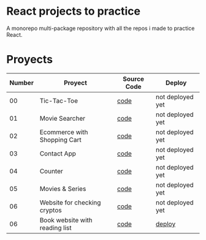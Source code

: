 # React projects to practice
A monorepo multi-package repository with all the repos i made to practice React.

# Proyects
| Number | Proyect | Source Code | Deploy |
| --- | --- | --- | --- |
| 00 | Tic-Tac-Toe | [code](projects/00-tic-tac-toe/) | not deployed yet |
| 01 | Movie Searcher | [code](projects/01-movie-searcher/) | not deployed yet |
| 02 | Ecommerce with Shopping Cart | [code](projects/02-ecomm/) | not deployed yet |
| 03 | Contact App | [code](projects/03-rreact-contact-app/) | not deployed yet |
| 04 | Counter | [code](projects/04-zustand-counter/) | not deployed yet |
| 05 | Movies & Series | [code](projects/05-chedoc-movies/) | not deployed yet |
| 06 | Website for checking cryptos | [code](projects/06-cryptopacha/) | not deployed yet |
| 06 | Book website with reading list | [code](projects/07-book-store/) | [deploy](https://apacha01.github.io/reading-list-interview/) |